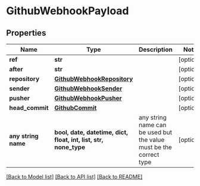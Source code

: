 # GithubWebhookPayload


## Properties
Name | Type | Description | Notes
------------ | ------------- | ------------- | -------------
**ref** | **str** |  | [optional] 
**after** | **str** |  | [optional] 
**repository** | [**GithubWebhookRepository**](GithubWebhookRepository.md) |  | [optional] 
**sender** | [**GithubWebhookSender**](GithubWebhookSender.md) |  | [optional] 
**pusher** | [**GithubWebhookPusher**](GithubWebhookPusher.md) |  | [optional] 
**head_commit** | [**GithubCommit**](GithubCommit.md) |  | [optional] 
**any string name** | **bool, date, datetime, dict, float, int, list, str, none_type** | any string name can be used but the value must be the correct type | [optional]

[[Back to Model list]](../README.md#documentation-for-models) [[Back to API list]](../README.md#documentation-for-api-endpoints) [[Back to README]](../README.md)


